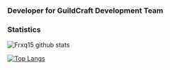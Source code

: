 ### Developer for GuildCraft Development Team

### Statistics

![Frxq15 github stats](https://github-readme-stats.vercel.app/api?username=Frxq15&show_icons=true&theme=onedark&count_private=true)

[![Top Langs](https://github-readme-stats.vercel.app/api/top-langs/?username=Frxq15&layout=compact&theme=onedark)](https://github.com/anuraghazra/github-readme-stats)
